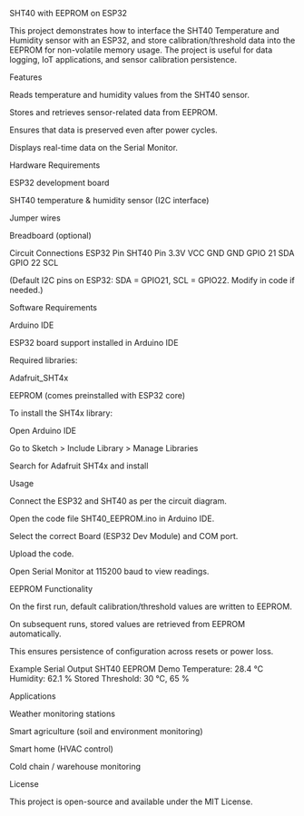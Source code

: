 SHT40 with EEPROM on ESP32

This project demonstrates how to interface the SHT40 Temperature and Humidity sensor with an ESP32, and store calibration/threshold data into the EEPROM for non-volatile memory usage. The project is useful for data logging, IoT applications, and sensor calibration persistence.

Features

Reads temperature and humidity values from the SHT40 sensor.

Stores and retrieves sensor-related data from EEPROM.

Ensures that data is preserved even after power cycles.

Displays real-time data on the Serial Monitor.

Hardware Requirements

ESP32 development board

SHT40 temperature & humidity sensor (I2C interface)

Jumper wires

Breadboard (optional)

Circuit Connections
ESP32 Pin	SHT40 Pin
3.3V	VCC
GND	GND
GPIO 21	SDA
GPIO 22	SCL

(Default I2C pins on ESP32: SDA = GPIO21, SCL = GPIO22. Modify in code if needed.)

Software Requirements

Arduino IDE

ESP32 board support installed in Arduino IDE

Required libraries:

Adafruit_SHT4x

EEPROM (comes preinstalled with ESP32 core)

To install the SHT4x library:

Open Arduino IDE

Go to Sketch > Include Library > Manage Libraries

Search for Adafruit SHT4x and install

Usage

Connect the ESP32 and SHT40 as per the circuit diagram.

Open the code file SHT40_EEPROM.ino in Arduino IDE.

Select the correct Board (ESP32 Dev Module) and COM port.

Upload the code.

Open Serial Monitor at 115200 baud to view readings.

EEPROM Functionality

On the first run, default calibration/threshold values are written to EEPROM.

On subsequent runs, stored values are retrieved from EEPROM automatically.

This ensures persistence of configuration across resets or power loss.

Example Serial Output
SHT40 EEPROM Demo
Temperature: 28.4 °C
Humidity: 62.1 %
Stored Threshold: 30 °C, 65 %

Applications

Weather monitoring stations

Smart agriculture (soil and environment monitoring)

Smart home (HVAC control)

Cold chain / warehouse monitoring

License

This project is open-source and available under the MIT License.